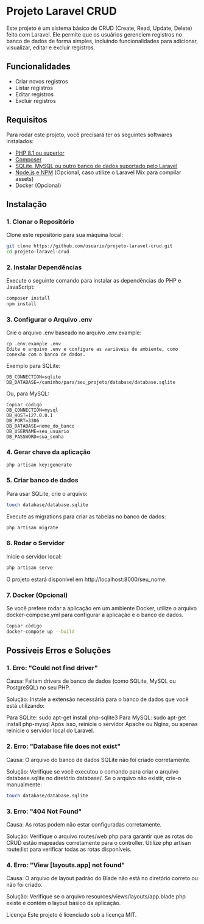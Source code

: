 # Projeto Laravel CRUD

Este projeto é um sistema básico de CRUD (Create, Read, Update, Delete) feito com Laravel. Ele permite que os usuários gerenciem registros no banco de dados de forma simples, incluindo funcionalidades para adicionar, visualizar, editar e excluir registros.

## Funcionalidades
- Criar novos registros
- Listar registros
- Editar registros
- Excluir registros

## Requisitos
Para rodar este projeto, você precisará ter os seguintes softwares instalados:

- [PHP 8.1 ou superior](https://www.php.net/downloads.php)
- [Composer](https://getcomposer.org/)
- [SQLite, MySQL ou outro banco de dados suportado pelo Laravel](https://laravel.com/docs/11.x/database)
- [Node.js e NPM](https://nodejs.org/) (Opcional, caso utilize o Laravel Mix para compilar assets)
- Docker (Opcional)

## Instalação

### 1. Clonar o Repositório

Clone este repositório para sua máquina local:

```bash
git clone https://github.com/usuario/projeto-laravel-crud.git
cd projeto-laravel-crud
```

### 2. Instalar Dependências
Execute o seguinte comando para instalar as dependências do PHP e JavaScript:

```bash
composer install
npm install
```

### 3. Configurar o Arquivo .env
Crie o arquivo .env baseado no arquivo .env.example:

```env
cp .env.example .env
Edite o arquivo .env e configure as variáveis de ambiente, como conexão com o banco de dados.
```

Exemplo para SQLite:

```env
DB_CONNECTION=sqlite
DB_DATABASE=/caminho/para/seu_projeto/database/database.sqlite
```

Ou, para MySQL:

```env
Copiar código
DB_CONNECTION=mysql
DB_HOST=127.0.0.1
DB_PORT=3306
DB_DATABASE=nome_do_banco
DB_USERNAME=seu_usuario
DB_PASSWORD=sua_senha
```

### 4. Gerar chave da aplicação

```bash
php artisan key:generate
```

### 5. Criar banco de dados
Para usar SQLite, crie o arquivo:

```bash
touch database/database.sqlite
```

Execute as migrations para criar as tabelas no banco de dados:


```bash
php artisan migrate
```

### 6. Rodar o Servidor
Inicie o servidor local:

```bash
php artisan serve
```
O projeto estará disponível em http://localhost:8000/seu_nome.

### 7. Docker (Opcional)
Se você prefere rodar a aplicação em um ambiente Docker, utilize o arquivo docker-compose.yml para configurar a aplicação e o banco de dados.

```bash
Copiar código
docker-compose up --build
```

## Possíveis Erros e Soluções

### 1. Erro: "Could not find driver"
Causa: Faltam drivers de banco de dados (como SQLite, MySQL ou PostgreSQL) no seu PHP.

Solução: Instale a extensão necessária para o banco de dados que você está utilizando:

Para SQLite: sudo apt-get install php-sqlite3
Para MySQL: sudo apt-get install php-mysql
Após isso, reinicie o servidor Apache ou Nginx, ou apenas reinicie o servidor local do Laravel.

### 2. Erro: "Database file does not exist"
Causa: O arquivo do banco de dados SQLite não foi criado corretamente.

Solução: Verifique se você executou o comando para criar o arquivo database.sqlite no diretório database/. Se o arquivo não existir, crie-o manualmente:

```bash
touch database/database.sqlite
```

### 3. Erro: "404 Not Found"
Causa: As rotas podem não estar configuradas corretamente.

Solução: Verifique o arquivo routes/web.php para garantir que as rotas do CRUD estão mapeadas corretamente para o controller. Utilize php artisan route:list para verificar todas as rotas disponíveis.

### 4. Erro: "View [layouts.app] not found"
Causa: O arquivo de layout padrão do Blade não está no diretório correto ou não foi criado.

Solução: Verifique se o arquivo resources/views/layouts/app.blade.php existe e contém o layout básico da aplicação.

Licença
Este projeto é licenciado sob a licença MIT.
